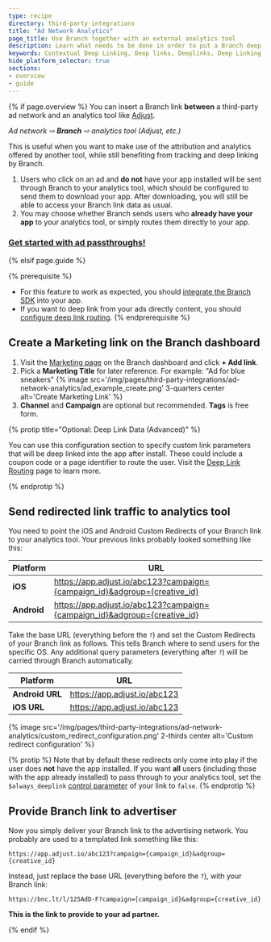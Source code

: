 ```yaml
---
type: recipe
directory: third-party-integrations
title: "Ad Network Analytics"
page_title: Use Branch together with an external analytics tool
description: Learn what needs to be done in order to put a Branch deep link in between a third party ad network and a third party measurement service.
keywords: Contextual Deep Linking, Deep links, Deeplinks, Deep Linking, Deeplinking, Deferred Deep Linking, Deferred Deeplinking, Google App Indexing, Google App Invites, Apple Universal Links, Apple Spotlight Search, Facebook App Links, AppLinks, Deepviews, Deep views, Ad Measurement, third party ad measurement, ad network
hide_platform_selector: true
sections:
- overview
- guide
---
```


{% if page.overview %}
You can insert a Branch link **between** a third-party ad network and an analytics tool like [Adjust](https://www.adjust.com).

_Ad network ⇨ **Branch** ⇨ analytics tool (Adjust, etc.)_

This is useful when you want to make use of the attribution and analytics offered by another tool, while still benefiting from tracking and deep linking by Branch.

1. Users who click on an ad and **do not** have your app installed will be sent through Branch to your analytics tool, which should be configured to send them to download your app. After downloading, you will still be able to access your Branch link data as usual.
1. You may choose whether Branch sends users who **already have your app** to your analytics tool, or simply routes them directly to your app.

### [Get started with ad passthroughs!]({{base.url}}/third-party-integrations/ad-network-analytics/guide)

{% elsif page.guide %}

{% prerequisite %}
- For this feature to work as expected, you should [integrate the Branch SDK]({{base.url}}/getting-started/sdk-integration-guide) into your app.
- If you want to deep link from your ads directly content, you should [configure deep link routing]({{base.url}}/getting-started/deep-link-routing).
{% endprerequisite %}

## Create a Marketing link on the Branch dashboard

1. Visit the [Marketing page](https://dashboard.branch.io/#/marketing) on the Branch dashboard and click **+ Add link**.
1. Pick a **Marketing Title** for later reference. For example: "Ad for blue sneakers" {% image src='/img/pages/third-party-integrations/ad-network-analytics/ad_example_create.png' 3-quarters center alt='Create Marketing Link' %}
1. **Channel** and **Campaign** are optional but recommended. **Tags** is free form.

{% protip title="Optional: Deep Link Data (Advanced)" %}

You can use this configuration section to specify custom link parameters that will be deep linked into the app after install. These could include a coupon code or a page identifier to route the user. Visit the [Deep Link Routing]({{base.url}}/getting-started/deep-link-routing) page to learn more.

{% endprotip %}

## Send redirected link traffic to analytics tool

You need to point the iOS and Android Custom Redirects of your Branch link to your analytics tool. Your previous links probably looked something like this:

| Platform | URL
| --- | ---
| **iOS** | https://app.adjust.io/abc123?campaign={campaign_id}&adgroup={creative_id}
| **Android** | https://app.adjust.io/abc123?campaign={campaign_id}&adgroup={creative_id}

Take the base URL (everything before the `?`) and set the Custom Redirects of your Branch link as follows. This tells Branch where to send users for the specific OS. Any additional query parameters (everything after `?`) will be carried through Branch automatically.

| Platform | URL
| --- | ---
| **Android URL** | https://app.adjust.io/abc123
| **iOS URL** | https://app.adjust.io/abc123

{% image src='/img/pages/third-party-integrations/ad-network-analytics/custom_redirect_configuration.png' 2-thirds center alt='Custom redirect configuration' %}

{% protip %}
Note that by default these redirects only come into play if the user does **not** have the app installed. If you want **all** users (including those with the app already installed) to pass through to your analytics tool, set the `$always_deeplink` [control parameter]({{base-url}}/getting-started/configuring-links/guide/#deep-link-customization) of your link to `false`.
{% endprotip %}

## Provide Branch link to advertiser

Now you simply deliver your Branch link to the advertising network. You probably are used to a templated link something like this:

`https://app.adjust.io/abc123?campaign={campaign_id}&adgroup={creative_id}`

Instead, just replace the base URL (everything before the `?`), with your Branch link:

`https://bnc.lt/l/125AdD-F?campaign={campaign_id}&adgroup={creative_id}`

**This is the link to provide to your ad partner.**

{% endif %}